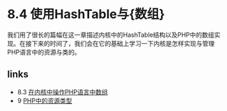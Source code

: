 # 8.4 使用HashTable与{数组} 



我们用了很长的篇幅在这一章描述内核中的HashTable结构以及PHP中的数组实现。在接下来的时间了，我们会在它的基础上学习一下内核是怎样实现与管理PHP语言中的资源与类的。


## links
   * 8.3 [在内核中操作PHP语言中数组](<8.3.md>)
   * 9 [PHP中的资源类型](<9.md>)

